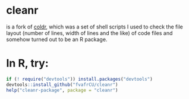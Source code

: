 # cleanr
is a fork of [coldr](https://github.com/fvafrcu/coldr.git),
which was a set of shell scripts I used to check the file layout (number of 
lines, width of lines and the like) of code files and somehow turned out to be 
an R package.

# In R, try:

```R
if (! require("devtools")) install.packages("devtools")
devtools::install_github("fvafrCU/cleanr")
help("cleanr-package", package = "cleanr")
```

